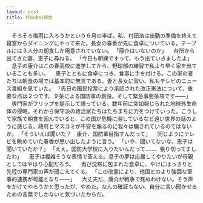 ```yaml
---
layout: post
title: 村田家の朝食
---
```

　そろそろ梅雨に入ろうかという６月の半ば。私、村田浩は出勤の準備を終えて寝室からダイニングにやって来た。長女の春香が先に食卓についている。テーブルには３人分の朝食しか用意されていない。
「康介はいないのか」
　台所から出てきた妻、恵子に尋ねる。
「今日も朝練ですって、もう出ていきましたよ」
　息子の康介はこの春高校に進学してから、野球部の練習で私より早く家を出ていることも多い。
　恵子とともに食卓につき、食事に手を付ける。この家の者たちは朝食の場では基本的に無言である。妻と長女に習い、私もテレビのニュース番組を見ていた。
「先日の国民投票により承認された改正憲法について、重要な点は２つです。９条による国防軍の創設。そして緊急事態条項です――」
　専門家がフリップを提示して語っている。数年前に突如報じられた地球外生命体の侵略。それから保守派の政治家たちはたちまちに力をつけていった。こうして家族で朝食を囲んでいると、この国が危機に瀕しているなど遠い世界の話のように感じる。政府とマスコミが不安を煽るのに我々は騙されているのではないか。
「そういえば聞いた？　康介、国防軍目指すんだって」
　同じようにテレビを眺めていた春香が思い出したように言う。
「いや、聞いてないな。恵子は聞いていたか？」
「ええ。国防大学校に入りたいんだって……、張り切ってましたわ」
　恵子は複雑そうな表情で答える。息子の夢は応援してやりたいが母親としてはやはり心配だろう。
　再び沈黙に包まれた食卓に、やけにはっきりと先程の専門家の声が聞こえてくる。
「この改憲により、他国とのより強固な軍事的連携が可能となり――」
　大丈夫だ、康介が戦争で死ぬわけない。そう声をかけてやろうかと思ったが、やめた。なんの確証もない、自分に言い聞かせるための言葉でしかないと気づいたからだ。